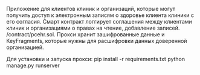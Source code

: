 Приложение для клиентов клиник и организаций, которые могут получить доступ к электронным записям о здоровье клиента клиники с его согласия.
Смарт контракт логгирует соглашения между клиентами клиник и организациями о правах на чтение, добавление записей. /contract/pcehr.sol.
Прокси хранит зашифрованные данные и KeyFragments, которые нужны для расшифровки данных доверенной организацией.

Для установки и запуска прокси:
pip install -r requirements.txt
python manage.py runserver
